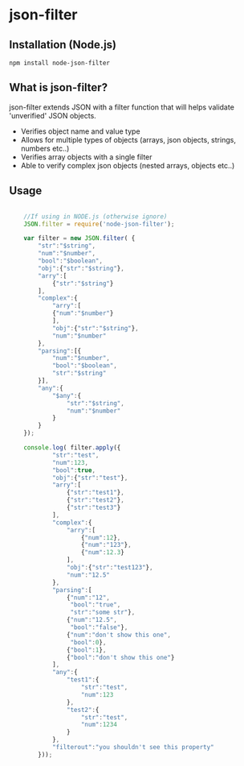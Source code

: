 json-filter
=========

Installation (Node.js)
------------

	npm install node-json-filter

What is json-filter?
--------------
json-filter extends JSON with a filter function that will helps validate 'unverified' JSON objects.

+	Verifies object name and value type
+	Allows for multiple types of objects (arrays, json objects, strings, numbers etc..) 
+	Verifies array objects with a single filter
+	Able to verify complex json objects (nested arrays, objects etc..)

Usage
-----
```javascript

	//If using in NODE.js (otherwise ignore)
	JSON.filter = require('node-json-filter');

	var filter = new JSON.filter( {
		"str":"$string",
		"num":"$number",
		"bool":"$boolean",
		"obj":{"str":"$string"},
		"arry":[
		    {"str":"$string"}
		],
		"complex":{
		    "arry":[
			{"num":"$number"}
		    ],
		    "obj":{"str":"$string"},
		    "num":"$number"
		},
		"parsing":[{
		    "num":"$number",
		    "bool":"$boolean",
		    "str":"$string"
		}],
		"any":{
		    "$any":{
		        "str":"$string",
		        "num":"$number"
		    }
		}
	});

	console.log( filter.apply({
            "str":"test",
            "num":123,
            "bool":true,
            "obj":{"str":"test"},
            "arry":[
                {"str":"test1"},
                {"str":"test2"},
                {"str":"test3"}
            ],
            "complex":{
                "arry":[
                    {"num":12},
                    {"num":"123"},
                    {"num":12.3}
                ],
                "obj":{"str":"test123"},
                "num":"12.5"
            },
    	    "parsing":[
        		{"num":"12",
        		 "bool":"true",
        		 "str":"some str"},
        		{"num":"12.5",
        		 "bool":"false"},
        		{"num":"don't show this one",
        		 "bool":0},
        		{"bool":1},
        		{"bool":"don't show this one"}
    	    ],
    	    "any":{
    	        "test1":{
    	            "str":"test",
    	            "num":123
    	        },
    	        "test2":{
    	            "str":"test",
    	            "num":1234
    	        }
    	    },
    	    "filterout":"you shouldn't see this property"
        }));
```